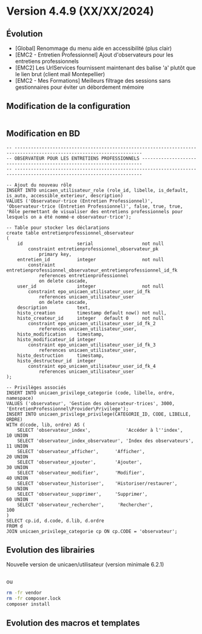Version 4.4.9 (XX/XX/2024)
====

Évolution
---
- [Global] Renommage du menu aide en accessibilité (plus clair)
- [EMC2 - Entretien Professionnel] Ajout d'observateurs pour les entretiens professionnels
- [EMC2] Les UrlServices fournissent maintenant des balise 'a' plutôt que le lien brut (client mail Montepellier)
- [EMC2 - Mes Formations] Meilleurs filtrage des sessions sans gestionnaires pour éviter un débordement mémoire

Modification de la configuration
---

```bash
```

Modification en BD
---

```postgresql
-- ---------------------------------------------------------------------------------------------------------------------
-- OBSERVATEUR POUR LES ENTRETIENS PROFESSIONNELS ----------------------------------------------------------------------
-- ---------------------------------------------------------------------------------------------------------------------

-- Ajout du nouveau rôle
INSERT INTO unicaen_utilisateur_role (role_id, libelle, is_default, is_auto, accessible_exterieur, description)
VALUES ('Observateur·trice (Entretien Professionnel)', 'Observateur·trice (Entretien Professionnel)', false, true, true, 'Rôle permettant de visualiser des entretiens professionnels pour lesquels on a été nommé·e observateur·trice');

-- Table pour stocker les déclarations
create table entretienprofessionnel_observateur
(
    id                    serial                  not null
        constraint entretienprofessionnel_observateur_pk
            primary key,
    entretien_id          integer                 not null
        constraint entretienprofessionnel_observateur_entretienprofessionnel_id_fk
            references entretienprofessionnel
            on delete cascade,
    user_id               integer                 not null
        constraint epo_unicaen_utilisateur_user_id_fk
            references unicaen_utilisateur_user
            on delete cascade,
    description           text,
    histo_creation        timestamp default now() not null,
    histo_createur_id     integer   default 0     not null
        constraint epo_unicaen_utilisateur_user_id_fk_2
            references unicaen_utilisateur_user,
    histo_modification    timestamp,
    histo_modificateur_id integer
        constraint epo_unicaen_utilisateur_user_id_fk_3
            references unicaen_utilisateur_user,
    histo_destruction     timestamp,
    histo_destructeur_id  integer
        constraint epo_unicaen_utilisateur_user_id_fk_4
            references unicaen_utilisateur_user
);

-- Privilèges associés
INSERT INTO unicaen_privilege_categorie (code, libelle, ordre, namespace)
VALUES ('observateur', 'Gestion des observateur·trices', 3000, 'EntretienProfessionnel\Provider\Privilege');
INSERT INTO unicaen_privilege_privilege(CATEGORIE_ID, CODE, LIBELLE, ORDRE)
WITH d(code, lib, ordre) AS (
    SELECT 'observateur_index',             'Accéder à l''index',                           10 UNION
    SELECT 'observateur_index_observateur', 'Index des observateurs',                       11 UNION
    SELECT 'observateur_afficher',      'Afficher',                                     20 UNION
    SELECT 'observateur_ajouter',       'Ajouter',                                      30 UNION
    SELECT 'observateur_modifier',      'Modifier',                                     40 UNION
    SELECT 'observateur_historiser',    'Historiser/restaurer',                         50 UNION
    SELECT 'observateur_supprimer',     'Supprimer',                                    60 UNION
    SELECT 'observateur_rechercher',     'Rechercher',                                    100
)
SELECT cp.id, d.code, d.lib, d.ordre
FROM d
JOIN unicaen_privilege_categorie cp ON cp.CODE = 'observateur';
```

Evolution des librairies
---

Nouvelle version de unicaen/utilisateur (version minimale 6.2.1)

```bash
```

ou

```bash
rm -fr vendor
rm -fr composer.lock
composer install
```

Evolution des macros et templates
---

